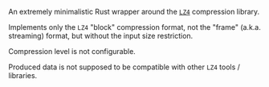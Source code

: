 An extremely minimalistic Rust wrapper around the [`LZ4`](https://github.com/lz4/lz4) compression library.

Implements only the `LZ4` "block" compression format, not the "frame" (a.k.a. streaming) format, but without the input size restriction.

Compression level is not configurable.

Produced data is not supposed to be compatible with other `LZ4` tools / libraries.